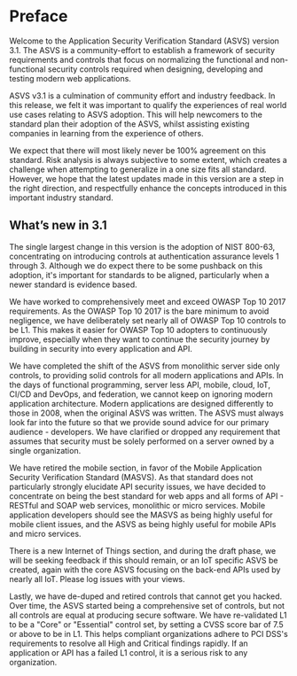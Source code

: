 # Preface

Welcome to the Application Security Verification Standard (ASVS) version 3.1. The ASVS is a community-effort to establish a framework of security requirements and controls that focus on normalizing the functional and non-functional security controls required when designing, developing and testing modern web applications.

ASVS v3.1 is a culmination of community effort and industry feedback. In this release, we felt it was important to qualify the experiences of real world use cases relating to ASVS adoption. This will help newcomers to the standard plan their adoption of the ASVS, whilst assisting existing companies in learning from the experience of others.

We expect that there will most likely never be 100% agreement on this standard. Risk analysis is always subjective to some extent, which creates a challenge when attempting to generalize in a one size fits all standard. However, we hope that the latest updates made in this version are a step in the right direction, and respectfully enhance the concepts introduced in this important industry standard.

## What’s new in 3.1

The single largest change in this version is the adoption of NIST 800-63, concentrating on introducing controls at authentication assurance levels 1 through 3. Although we do expect there to be some pushback on this adoption, it's important for standards to be aligned, particularly when a newer standard is evidence based.

We have worked to comprehensively meet and exceed OWASP Top 10 2017 requirements. As the OWASP Top 10 2017 is the bare minimum to avoid negligence, we have deliberately set nearly all of OWASP Top 10 controls to be L1. This makes it easier for OWASP Top 10 adopters to continuously improve, especially when they want to continue the security journey by building in security into every application and API.

We have completed the shift of the ASVS from monolithic server side only controls, to providing solid controls for all modern applications and APIs. In the days of functional programming, server less API, mobile, cloud, IoT, CI/CD and DevOps, and federation, we cannot keep on ignoring modern application architecture. Modern applications are designed differently to those in 2008, when the original ASVS was written. The ASVS must always look far into the future so that we provide sound advice for our primary audience - developers. We have clarified or dropped any requirement that assumes that security must be solely performed on a server owned by a single organization.

We have retired the mobile section, in favor of the Mobile Application Security Verification Standard (MASVS). As that standard does not particularly strongly elucidate API security issues, we have decided to concentrate on being the best standard for web apps and all forms of API - RESTful and SOAP web services, monolithic or micro services. Mobile application developers should see the MASVS as being highly useful for mobile client issues, and the ASVS as being highly useful for mobile APIs and micro services.

There is a new Internet of Things section, and during the draft phase, we will be seeking feedback if this should remain, or an IoT specific ASVS be created, again with the core ASVS focusing on the back-end APIs used by nearly all IoT. Please log issues with your views.

Lastly, we have de-duped and retired controls that cannot get you hacked. Over time, the ASVS started being a comprehensive set of controls, but not all controls are equal at producing secure software. We have re-validated L1 to be a "Core" or "Essential" control set, by setting a CVSS score bar of 7.5 or above to be in L1. This helps compliant organizations adhere to PCI DSS's requirements to resolve all High and Critical findings rapidly. If an application or API has a failed L1 control, it is a serious risk to any organization.